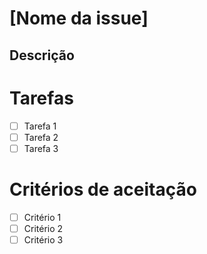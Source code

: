 # [Nome da issue]

## Descrição
<!-- Insira aqui um breve comentário sobre o que deve-se ser feito na issue -->

# Tarefas
<!-- Insira aqui as tarefas a serem executadas na issue-->

- [ ] Tarefa 1
- [ ] Tarefa 2
- [ ] Tarefa 3

<!-- Caso seja necessário, coloque mais tafefas -->

# Critérios de aceitação
<!-- Insira aqui os critérios de aceitação da issue -->

- [ ] Critério 1
- [ ] Critério 2
- [ ] Critério 3

<!-- Caso seja necessário, coloque mais critérios -->
